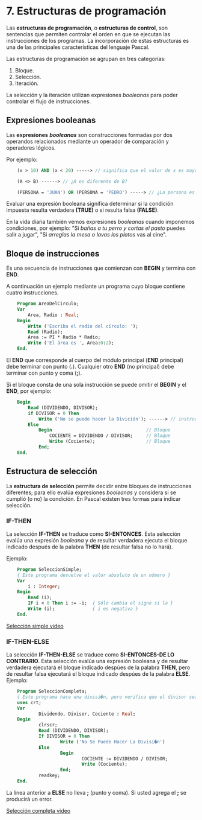 # 7. Estructuras de programación

Las **estructuras de programación**, o **estructuras de control**, son sentencias que permiten controlar el orden en que se ejecutan las instrucciones de los programas. La incorporación de estas estructuras es una de las principales características del lenguaje Pascal.

Las estructuras de programación se agrupan en tres categorías:

1. Bloque.
2. Selección.
3. Iteración.

La selección y la iteración utilizan expresiones *booleanas* para poder controlar el flujo de instrucciones.

## Expresiones booleanas

Las **expresiones** ***booleanas*** son construcciones formadas por dos operandos relacionados mediante un operador de comparación y operadores lógicos.

Por ejemplo:

```pascal
    (x > 10) AND (x < 20) -----> // significa que el valor de x es mayor que 10 y menor que 20.

    (A <> B) ------> // ¿A es diferente de B?

    (PERSONA = 'JUAN') OR (PERSONA = 'PEDRO') -----> // ¿La persona es Juan o es Pedro?
```

Evaluar una expresión booleana significa determinar si la condición impuesta resulta verdadera **(TRUE)** o si resulta falsa **(FALSE)**.

En la vida diaria también vemos expresiones *booleanas* cuando imponemos condiciones, por ejemplo: "Si *bañas a tu perro y cortas el pasto* puedes salir a jugar", "Si *arreglas la mesa o lavas los platos* vas al cine".
    
## Bloque de instrucciones

Es una secuencia de instrucciones que comienzan con **BEGIN** y termina con **END**.

A continuación un ejemplo mediante un programa cuyo bloque contiene cuatro instrucciones.

```pascal
    Program AreaDelCirculo;
    Var 
        Area, Radio : Real;
    Begin
        Write ('Escriba el radio del círculo: ');
        Read (Radio);
        Area := PI * Radio * Radio;
        Write ('El área es ', Area:0:2);
    End.
```

El **END** que corresponde al cuerpo del módulo principal (**END** principal) debe terminar con punto (**.**). Cualquier otro **END** (no principal) debe terminar con punto y coma (**;**).

Si el bloque consta de una sola instrucción se puede omitir el **BEGIN** y el **END**, por ejemplo:

```pascal
    Begin
        Read (DIVIDENDO, DIVISOR);
        if DIVISOR = 0 Then
            Write ('No se puede hacer la Divición'); ------> // instrucción
        Else
            Begin                                   // Bloque
                COCIENTE = DIVIDENDO / DIVISOR;     // Bloque
                Write (Cociente);                   // Bloque
            End;
    End.
```

## Estructura de selección

La **estructura de selección** permite decidir entre bloques de instrucciones diferentes; para ello evalúa expresiones *booleanas* y considera si se cumplió (o no) la condición. En Pascal existen tres formas para indicar selección.

### IF-THEN

La selección **IF-THEN** se traduce como **SI-ENTONCES**. Esta selección evalúa una expresión *booleana* y de resultar verdadera ejecuta el bloque indicado después de la palabra **THEN** (de resultar falsa no lo hará).

Ejemplo:

```pascal
    Program SeleccionSimple;
    { Este programa devuelve el valor absoluto de un número }
    Var
        i : Integer;
    Begin
        Read (i);
        IF i < 0 Then i := -i;  { Sólo cambia el signo si la }
        Write (i);              { i es negativa }
    End.
```

[Selección simple video](../vid/seleccionSimple.mp4 "Pascal-video")

### IF-THEN-ELSE

La selección **IF-THEN-ELSE** se traduce como **SI-ENTONCES-DE LO CONTRARIO**. Esta selección evalúa una expresión booleana y de resultar verdadera ejecutará el bloque indicado despúes de la palabra **THEN**, pero de resultar falsa ejecutará el bloque indicado despúes de la palabra **ELSE**. Ejemplo:

```pascal
    Program SeleccionCompleta;
    { Este programa hace una divisi�n, pero verifica que el divisor sea diferente de cero }
    uses crt;
    Var
            Dividendo, Divisor, Cociente : Real;
    Begin
            clrscr;
            Read (DIVIDENDO, DIVISOR);
            If DIVISOR = 0 Then
                    Write ('No Se Puede Hacer La Divisi�n')
            Else
                    Begin
                            COCIENTE := DIVIDENDO / DIVISOR;
                            Write (Cociente);
                    End;
            readkey;
    End.
```

La línea anterior a **ELSE** no lleva **;** (punto y coma). Si usted agrega el **;** se producirá un error.

[Selección completa video](../vid/seleccionCompleta.mp4 "Pascal-video")
